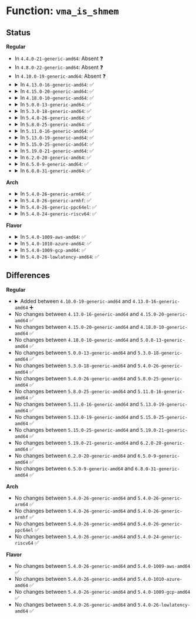 # Function: <code>vma_is_shmem</code>

## Status
<b>Regular</b>
<ul>
<li>
In <code>4.4.0-21-generic-amd64</code>: Absent ❓
</li>
<li>
In <code>4.8.0-22-generic-amd64</code>: Absent ❓
</li>
<li>
In <code>4.10.0-19-generic-amd64</code>: Absent ❓
</li>
<li>
<details>
<summary>In <code>4.13.0-16-generic-amd64</code>: ✅</summary>

```c
bool vma_is_shmem(struct vm_area_struct * vma)
```

```json
{
  "name": "vma_is_shmem",
  "collision_type": "Unique Global",
  "inline_type": "No",
  "funcs": [
    {
      "addr": 18446744071580795168,
      "name": "vma_is_shmem",
      "external": true,
      "loc": "mm/shmem.c:204",
      "file": "mm/shmem.c",
      "inline": "seen, unknown",
      "caller_inline": [],
      "caller_func": [
        "mm/userfaultfd.c:mfill_zeropage",
        "mm/userfaultfd.c:mcopy_atomic",
        "fs/userfaultfd.c:userfaultfd_ioctl",
        "fs/userfaultfd.c:userfaultfd_ioctl",
        "fs/userfaultfd.c:userfaultfd_ioctl",
        "fs/userfaultfd.c:userfaultfd_ioctl",
        "fs/userfaultfd.c:userfaultfd_ioctl"
      ]
    }
  ],
  "symbols": [
    {
      "addr": 18446744071580795168,
      "name": "vma_is_shmem",
      "section": ".text",
      "bind": "STB_GLOBAL",
      "size": 25
    }
  ]
}
```
</details>
</li>
<li>
<details>
<summary>In <code>4.15.0-20-generic-amd64</code>: ✅</summary>

```c
bool vma_is_shmem(struct vm_area_struct * vma)
```

```json
{
  "name": "vma_is_shmem",
  "collision_type": "Unique Global",
  "inline_type": "No",
  "funcs": [
    {
      "addr": 18446744071580884992,
      "name": "vma_is_shmem",
      "external": true,
      "loc": "mm/shmem.c:237",
      "file": "mm/shmem.c",
      "inline": "seen, unknown",
      "caller_inline": [],
      "caller_func": [
        "mm/userfaultfd.c:mfill_zeropage",
        "mm/userfaultfd.c:mcopy_atomic",
        "fs/userfaultfd.c:userfaultfd_ioctl",
        "fs/userfaultfd.c:userfaultfd_ioctl",
        "fs/userfaultfd.c:userfaultfd_ioctl",
        "fs/userfaultfd.c:userfaultfd_ioctl"
      ]
    }
  ],
  "symbols": [
    {
      "addr": 18446744071580884992,
      "name": "vma_is_shmem",
      "section": ".text",
      "bind": "STB_GLOBAL",
      "size": 25
    }
  ]
}
```
</details>
</li>
<li>
<details>
<summary>In <code>4.18.0-10-generic-amd64</code>: ✅</summary>

```c
bool vma_is_shmem(struct vm_area_struct * vma)
```

```json
{
  "name": "vma_is_shmem",
  "collision_type": "Unique Global",
  "inline_type": "No",
  "funcs": [
    {
      "addr": 18446744071581021344,
      "name": "vma_is_shmem",
      "external": true,
      "loc": "mm/shmem.c:237",
      "file": "mm/shmem.c",
      "inline": "seen, unknown",
      "caller_inline": [],
      "caller_func": [
        "mm/userfaultfd.c:mfill_zeropage",
        "mm/userfaultfd.c:mcopy_atomic",
        "fs/userfaultfd.c:userfaultfd_ioctl",
        "fs/userfaultfd.c:userfaultfd_ioctl",
        "fs/userfaultfd.c:userfaultfd_ioctl",
        "fs/userfaultfd.c:userfaultfd_ioctl"
      ]
    }
  ],
  "symbols": [
    {
      "addr": 18446744071581021344,
      "name": "vma_is_shmem",
      "section": ".text",
      "bind": "STB_GLOBAL",
      "size": 25
    }
  ]
}
```
</details>
</li>
<li>
<details>
<summary>In <code>5.0.0-13-generic-amd64</code>: ✅</summary>

```c
bool vma_is_shmem(struct vm_area_struct * vma)
```

```json
{
  "name": "vma_is_shmem",
  "collision_type": "Unique Global",
  "inline_type": "No",
  "funcs": [
    {
      "addr": 18446744071581098960,
      "name": "vma_is_shmem",
      "external": true,
      "loc": "mm/shmem.c:239",
      "file": "mm/shmem.c",
      "inline": "seen, unknown",
      "caller_inline": [],
      "caller_func": [
        "mm/huge_memory.c:transparent_hugepage_enabled",
        "mm/userfaultfd.c:mfill_zeropage",
        "mm/userfaultfd.c:mcopy_atomic",
        "fs/userfaultfd.c:userfaultfd_ioctl",
        "fs/userfaultfd.c:userfaultfd_ioctl",
        "fs/userfaultfd.c:userfaultfd_ioctl",
        "fs/userfaultfd.c:userfaultfd_ioctl"
      ]
    }
  ],
  "symbols": [
    {
      "addr": 18446744071581098960,
      "name": "vma_is_shmem",
      "section": ".text",
      "bind": "STB_GLOBAL",
      "size": 25
    }
  ]
}
```
</details>
</li>
<li>
<details>
<summary>In <code>5.3.0-18-generic-amd64</code>: ✅</summary>

```c
bool vma_is_shmem(struct vm_area_struct * vma)
```

```json
{
  "name": "vma_is_shmem",
  "collision_type": "Unique Global",
  "inline_type": "No",
  "funcs": [
    {
      "addr": 18446744071581164192,
      "name": "vma_is_shmem",
      "external": true,
      "loc": "mm/shmem.c:244",
      "file": "mm/shmem.c",
      "inline": "seen, unknown",
      "caller_inline": [],
      "caller_func": [
        "mm/huge_memory.c:transparent_hugepage_enabled",
        "mm/userfaultfd.c:mfill_zeropage",
        "mm/userfaultfd.c:mcopy_atomic",
        "fs/userfaultfd.c:userfaultfd_register",
        "fs/userfaultfd.c:userfaultfd_register"
      ]
    }
  ],
  "symbols": [
    {
      "addr": 18446744071581164192,
      "name": "vma_is_shmem",
      "section": ".text",
      "bind": "STB_GLOBAL",
      "size": 25
    }
  ]
}
```
</details>
</li>
<li>
<details>
<summary>In <code>5.4.0-26-generic-amd64</code>: ✅</summary>

```c
bool vma_is_shmem(struct vm_area_struct * vma)
```

```json
{
  "name": "vma_is_shmem",
  "collision_type": "Unique Global",
  "inline_type": "No",
  "funcs": [
    {
      "addr": 18446744071581222112,
      "name": "vma_is_shmem",
      "external": true,
      "loc": "mm/shmem.c:259",
      "file": "mm/shmem.c",
      "inline": "seen, unknown",
      "caller_inline": [],
      "caller_func": [
        "mm/huge_memory.c:transparent_hugepage_enabled",
        "mm/userfaultfd.c:mfill_zeropage",
        "mm/userfaultfd.c:mcopy_atomic",
        "fs/userfaultfd.c:userfaultfd_register",
        "fs/userfaultfd.c:userfaultfd_register"
      ]
    }
  ],
  "symbols": [
    {
      "addr": 18446744071581222112,
      "name": "vma_is_shmem",
      "section": ".text",
      "bind": "STB_GLOBAL",
      "size": 25
    }
  ]
}
```
</details>
</li>
<li>
<details>
<summary>In <code>5.8.0-25-generic-amd64</code>: ✅</summary>

```c
bool vma_is_shmem(struct vm_area_struct * vma)
```

```json
{
  "name": "vma_is_shmem",
  "collision_type": "Unique Global",
  "inline_type": "No",
  "funcs": [
    {
      "addr": 18446744071581409632,
      "name": "vma_is_shmem",
      "external": true,
      "loc": "mm/shmem.c:258",
      "file": "mm/shmem.c",
      "inline": "seen, unknown",
      "caller_inline": [],
      "caller_func": [
        "mm/huge_memory.c:transparent_hugepage_enabled",
        "mm/userfaultfd.c:mfill_zeropage",
        "mm/userfaultfd.c:mcopy_atomic",
        "fs/userfaultfd.c:userfaultfd_register",
        "fs/userfaultfd.c:userfaultfd_register"
      ]
    }
  ],
  "symbols": [
    {
      "addr": 18446744071581409632,
      "name": "vma_is_shmem",
      "section": ".text",
      "bind": "STB_GLOBAL",
      "size": 25
    }
  ]
}
```
</details>
</li>
<li>
<details>
<summary>In <code>5.11.0-16-generic-amd64</code>: ✅</summary>

```c
bool vma_is_shmem(struct vm_area_struct * vma)
```

```json
{
  "name": "vma_is_shmem",
  "collision_type": "Unique Global",
  "inline_type": "No",
  "funcs": [
    {
      "addr": 18446744071581451792,
      "name": "vma_is_shmem",
      "external": true,
      "loc": "mm/shmem.c:257",
      "file": "mm/shmem.c",
      "inline": "seen, unknown",
      "caller_inline": [],
      "caller_func": [
        "mm/migrate.c:migrate_misplaced_transhuge_page",
        "mm/migrate.c:migrate_misplaced_page",
        "mm/huge_memory.c:transparent_hugepage_enabled",
        "mm/userfaultfd.c:mfill_zeropage",
        "mm/userfaultfd.c:mcopy_atomic",
        "fs/userfaultfd.c:userfaultfd_register",
        "fs/userfaultfd.c:userfaultfd_register"
      ]
    }
  ],
  "symbols": [
    {
      "addr": 18446744071581451792,
      "name": "vma_is_shmem",
      "section": ".text",
      "bind": "STB_GLOBAL",
      "size": 25
    }
  ]
}
```
</details>
</li>
<li>
<details>
<summary>In <code>5.13.0-19-generic-amd64</code>: ✅</summary>

```c
bool vma_is_shmem(struct vm_area_struct * vma)
```

```json
{
  "name": "vma_is_shmem",
  "collision_type": "Unique Global",
  "inline_type": "No",
  "funcs": [
    {
      "addr": 18446744071581472736,
      "name": "vma_is_shmem",
      "external": true,
      "loc": "mm/shmem.c:257",
      "file": "mm/shmem.c",
      "inline": "seen, unknown",
      "caller_inline": [],
      "caller_func": [
        "mm/huge_memory.c:transparent_hugepage_active",
        "mm/userfaultfd.c:mcopy_continue",
        "mm/userfaultfd.c:mfill_zeropage",
        "mm/userfaultfd.c:mcopy_atomic",
        "fs/userfaultfd.c:userfaultfd_register",
        "fs/userfaultfd.c:userfaultfd_register",
        "fs/userfaultfd.c:userfaultfd_register",
        "fs/userfaultfd.c:userfaultfd_register"
      ]
    }
  ],
  "symbols": [
    {
      "addr": 18446744071581472736,
      "name": "vma_is_shmem",
      "section": ".text",
      "bind": "STB_GLOBAL",
      "size": 25
    }
  ]
}
```
</details>
</li>
<li>
<details>
<summary>In <code>5.15.0-25-generic-amd64</code>: ✅</summary>

```c
bool vma_is_shmem(struct vm_area_struct * vma)
```

```json
{
  "name": "vma_is_shmem",
  "collision_type": "Unique Global",
  "inline_type": "No",
  "funcs": [
    {
      "addr": 18446744071581715920,
      "name": "vma_is_shmem",
      "external": true,
      "loc": "mm/shmem.c:253",
      "file": "mm/shmem.c",
      "inline": "seen, unknown",
      "caller_inline": [],
      "caller_func": [
        "mm/huge_memory.c:transparent_hugepage_active",
        "mm/userfaultfd.c:mcopy_continue",
        "mm/userfaultfd.c:mcopy_continue",
        "mm/userfaultfd.c:mfill_zeropage",
        "mm/userfaultfd.c:mfill_zeropage",
        "mm/userfaultfd.c:mcopy_atomic",
        "mm/userfaultfd.c:mcopy_atomic",
        "mm/userfaultfd.c:mcopy_atomic",
        "mm/userfaultfd.c:mfill_atomic_install_pte",
        "fs/userfaultfd.c:userfaultfd_register",
        "fs/userfaultfd.c:userfaultfd_register",
        "fs/userfaultfd.c:userfaultfd_register",
        "fs/userfaultfd.c:userfaultfd_register",
        "fs/userfaultfd.c:userfaultfd_register",
        "fs/userfaultfd.c:userfaultfd_register",
        "fs/io_uring.c:io_sqe_buffer_register"
      ]
    }
  ],
  "symbols": [
    {
      "addr": 18446744071581715920,
      "name": "vma_is_shmem",
      "section": ".text",
      "bind": "STB_GLOBAL",
      "size": 25
    }
  ]
}
```
</details>
</li>
<li>
<details>
<summary>In <code>5.19.0-21-generic-amd64</code>: ✅</summary>

```c
bool vma_is_shmem(struct vm_area_struct * vma)
```

```json
{
  "name": "vma_is_shmem",
  "collision_type": "Unique Global",
  "inline_type": "No",
  "funcs": [
    {
      "addr": 18446744071582105488,
      "name": "vma_is_shmem",
      "external": true,
      "loc": "mm/shmem.c:251",
      "file": "mm/shmem.c",
      "inline": "seen, unknown",
      "caller_inline": [],
      "caller_func": [
        "mm/huge_memory.c:transparent_hugepage_active",
        "mm/userfaultfd.c:mwriteprotect_range",
        "mm/userfaultfd.c:mcopy_continue",
        "mm/userfaultfd.c:mcopy_continue",
        "mm/userfaultfd.c:mfill_zeropage",
        "mm/userfaultfd.c:mfill_zeropage",
        "mm/userfaultfd.c:mcopy_atomic",
        "mm/userfaultfd.c:mcopy_atomic",
        "mm/userfaultfd.c:mfill_atomic_install_pte",
        "fs/userfaultfd.c:userfaultfd_register",
        "fs/userfaultfd.c:userfaultfd_register",
        "io_uring/io_uring.c:io_pin_pages"
      ]
    }
  ],
  "symbols": [
    {
      "addr": 18446744071582105488,
      "name": "vma_is_shmem",
      "section": ".text",
      "bind": "STB_GLOBAL",
      "size": 31
    }
  ]
}
```
</details>
</li>
<li>
<details>
<summary>In <code>6.2.0-20-generic-amd64</code>: ✅</summary>

```c
bool vma_is_shmem(struct vm_area_struct * vma)
```

```json
{
  "name": "vma_is_shmem",
  "collision_type": "Unique Global",
  "inline_type": "No",
  "funcs": [
    {
      "addr": 18446744071582579472,
      "name": "vma_is_shmem",
      "external": true,
      "loc": "mm/shmem.c:248",
      "file": "mm/shmem.c",
      "inline": "seen, unknown",
      "caller_inline": [],
      "caller_func": [
        "mm/userfaultfd.c:mwriteprotect_range",
        "mm/userfaultfd.c:mwriteprotect_range",
        "mm/userfaultfd.c:mcopy_continue",
        "mm/userfaultfd.c:mcopy_continue",
        "mm/userfaultfd.c:mfill_zeropage",
        "mm/userfaultfd.c:mfill_zeropage",
        "mm/userfaultfd.c:mcopy_atomic",
        "mm/userfaultfd.c:mcopy_atomic",
        "mm/userfaultfd.c:mfill_atomic_install_pte",
        "fs/userfaultfd.c:userfaultfd_register",
        "fs/userfaultfd.c:userfaultfd_register",
        "fs/userfaultfd.c:userfaultfd_register",
        "fs/userfaultfd.c:userfaultfd_register",
        "io_uring/rsrc.c:io_pin_pages"
      ]
    }
  ],
  "symbols": [
    {
      "addr": 18446744071582579472,
      "name": "vma_is_shmem",
      "section": ".text",
      "bind": "STB_GLOBAL",
      "size": 45
    }
  ]
}
```
</details>
</li>
<li>
<details>
<summary>In <code>6.5.0-9-generic-amd64</code>: ✅</summary>

```c
bool vma_is_shmem(struct vm_area_struct * vma)
```

```json
{
  "name": "vma_is_shmem",
  "collision_type": "Unique Global",
  "inline_type": "No",
  "funcs": [
    {
      "addr": 18446744071582786672,
      "name": "vma_is_shmem",
      "external": true,
      "loc": "mm/shmem.c:249",
      "file": "mm/shmem.c",
      "inline": "seen, unknown",
      "caller_inline": [],
      "caller_func": [
        "mm/userfaultfd.c:mfill_atomic_continue",
        "mm/userfaultfd.c:mfill_atomic_continue",
        "mm/userfaultfd.c:mfill_atomic_zeropage",
        "mm/userfaultfd.c:mfill_atomic_zeropage",
        "mm/userfaultfd.c:mfill_atomic_copy",
        "mm/userfaultfd.c:mfill_atomic_copy",
        "mm/userfaultfd.c:mfill_atomic_install_pte",
        "fs/userfaultfd.c:userfaultfd_register",
        "fs/userfaultfd.c:userfaultfd_register",
        "fs/userfaultfd.c:userfaultfd_register",
        "fs/userfaultfd.c:userfaultfd_register"
      ]
    }
  ],
  "symbols": [
    {
      "addr": 18446744071582786672,
      "name": "vma_is_shmem",
      "section": ".text",
      "bind": "STB_GLOBAL",
      "size": 45
    }
  ]
}
```
</details>
</li>
<li>
<details>
<summary>In <code>6.8.0-31-generic-amd64</code>: ✅</summary>

```c
bool vma_is_shmem(struct vm_area_struct * vma)
```

```json
{
  "name": "vma_is_shmem",
  "collision_type": "Unique Global",
  "inline_type": "No",
  "funcs": [
    {
      "addr": 18446744071582962160,
      "name": "vma_is_shmem",
      "external": true,
      "loc": "mm/shmem.c:271",
      "file": "mm/shmem.c",
      "inline": "seen, unknown",
      "caller_inline": [],
      "caller_func": [
        "mm/userfaultfd.c:mfill_atomic_poison",
        "mm/userfaultfd.c:mfill_atomic_poison",
        "mm/userfaultfd.c:mfill_atomic_continue",
        "mm/userfaultfd.c:mfill_atomic_continue",
        "mm/userfaultfd.c:mfill_atomic_zeropage",
        "mm/userfaultfd.c:mfill_atomic_zeropage",
        "mm/userfaultfd.c:mfill_atomic_copy",
        "mm/userfaultfd.c:mfill_atomic_copy",
        "fs/userfaultfd.c:userfaultfd_unregister",
        "fs/userfaultfd.c:userfaultfd_unregister",
        "fs/userfaultfd.c:userfaultfd_unregister",
        "fs/userfaultfd.c:userfaultfd_unregister",
        "fs/userfaultfd.c:userfaultfd_register",
        "fs/userfaultfd.c:userfaultfd_register",
        "fs/userfaultfd.c:userfaultfd_register",
        "fs/userfaultfd.c:userfaultfd_register"
      ]
    }
  ],
  "symbols": [
    {
      "addr": 18446744071582962160,
      "name": "vma_is_shmem",
      "section": ".text",
      "bind": "STB_GLOBAL",
      "size": 45
    }
  ]
}
```
</details>
</li>
</ul>
<b>Arch</b>
<ul>
<li>
<details>
<summary>In <code>5.4.0-26-generic-arm64</code>: ✅</summary>

```c
bool vma_is_shmem(struct vm_area_struct * vma)
```

```json
{
  "name": "vma_is_shmem",
  "collision_type": "Unique Global",
  "inline_type": "No",
  "funcs": [
    {
      "addr": 18446603336492607784,
      "name": "vma_is_shmem",
      "external": true,
      "loc": "mm/shmem.c:259",
      "file": "mm/shmem.c",
      "inline": "seen, unknown",
      "caller_inline": [],
      "caller_func": [
        "mm/huge_memory.c:transparent_hugepage_enabled",
        "mm/userfaultfd.c:mfill_zeropage",
        "mm/userfaultfd.c:mcopy_atomic",
        "fs/userfaultfd.c:userfaultfd_register",
        "fs/userfaultfd.c:userfaultfd_register"
      ]
    }
  ],
  "symbols": [
    {
      "addr": 18446603336492607784,
      "name": "vma_is_shmem",
      "section": ".text",
      "bind": "STB_GLOBAL",
      "size": 60
    }
  ]
}
```
</details>
</li>
<li>
<details>
<summary>In <code>5.4.0-26-generic-armhf</code>: ✅</summary>

```c
bool vma_is_shmem(struct vm_area_struct * vma)
```

```json
{
  "name": "vma_is_shmem",
  "collision_type": "Unique Global",
  "inline_type": "No",
  "funcs": [
    {
      "addr": 3226462420,
      "name": "vma_is_shmem",
      "external": true,
      "loc": "mm/shmem.c:259",
      "file": "mm/shmem.c",
      "inline": "seen, unknown",
      "caller_inline": [],
      "caller_func": [
        "mm/userfaultfd.c:mfill_zeropage",
        "mm/userfaultfd.c:mcopy_atomic",
        "fs/userfaultfd.c:userfaultfd_unregister",
        "fs/userfaultfd.c:userfaultfd_unregister",
        "fs/userfaultfd.c:userfaultfd_register",
        "fs/userfaultfd.c:userfaultfd_register"
      ]
    }
  ],
  "symbols": [
    {
      "addr": 3226462420,
      "name": "vma_is_shmem",
      "section": ".text",
      "bind": "STB_GLOBAL",
      "size": 48
    }
  ]
}
```
</details>
</li>
<li>
<details>
<summary>In <code>5.4.0-26-generic-ppc64el</code>: ✅</summary>

```c
bool vma_is_shmem(struct vm_area_struct * vma)
```

```json
{
  "name": "vma_is_shmem",
  "collision_type": "Unique Global",
  "inline_type": "No",
  "funcs": [
    {
      "addr": 13835058055285926256,
      "name": "vma_is_shmem",
      "external": true,
      "loc": "mm/shmem.c:259",
      "file": "mm/shmem.c",
      "inline": "seen, unknown",
      "caller_inline": [],
      "caller_func": [
        "mm/huge_memory.c:transparent_hugepage_enabled",
        "mm/userfaultfd.c:mfill_zeropage",
        "mm/userfaultfd.c:mcopy_atomic",
        "fs/userfaultfd.c:userfaultfd_unregister",
        "fs/userfaultfd.c:userfaultfd_unregister",
        "fs/userfaultfd.c:userfaultfd_register",
        "fs/userfaultfd.c:userfaultfd_register"
      ]
    }
  ],
  "symbols": [
    {
      "addr": 13835058055285926256,
      "name": "vma_is_shmem",
      "section": ".text",
      "bind": "STB_GLOBAL",
      "size": 44
    }
  ]
}
```
</details>
</li>
<li>
<details>
<summary>In <code>5.4.0-24-generic-riscv64</code>: ✅</summary>

```c
bool vma_is_shmem(struct vm_area_struct * vma)
```

```json
{
  "name": "vma_is_shmem",
  "collision_type": "Unique Global",
  "inline_type": "No",
  "funcs": [
    {
      "addr": 18446743936272637498,
      "name": "vma_is_shmem",
      "external": true,
      "loc": "mm/shmem.c:259",
      "file": "mm/shmem.c",
      "inline": "seen, unknown",
      "caller_inline": [],
      "caller_func": [
        "mm/userfaultfd.c:mfill_zeropage",
        "mm/userfaultfd.c:mcopy_atomic",
        "fs/userfaultfd.c:userfaultfd_unregister",
        "fs/userfaultfd.c:userfaultfd_unregister",
        "fs/userfaultfd.c:userfaultfd_register",
        "fs/userfaultfd.c:userfaultfd_register"
      ]
    }
  ],
  "symbols": [
    {
      "addr": 18446743936272637498,
      "name": "vma_is_shmem",
      "section": ".text",
      "bind": "STB_GLOBAL",
      "size": 48
    }
  ]
}
```
</details>
</li>
</ul>
<b>Flavor</b>
<ul>
<li>
<details>
<summary>In <code>5.4.0-1009-aws-amd64</code>: ✅</summary>

```c
bool vma_is_shmem(struct vm_area_struct * vma)
```

```json
{
  "name": "vma_is_shmem",
  "collision_type": "Unique Global",
  "inline_type": "No",
  "funcs": [
    {
      "addr": 18446744071581190960,
      "name": "vma_is_shmem",
      "external": true,
      "loc": "mm/shmem.c:259",
      "file": "mm/shmem.c",
      "inline": "seen, unknown",
      "caller_inline": [],
      "caller_func": [
        "mm/huge_memory.c:transparent_hugepage_enabled",
        "mm/userfaultfd.c:mfill_zeropage",
        "mm/userfaultfd.c:mcopy_atomic",
        "fs/userfaultfd.c:userfaultfd_register",
        "fs/userfaultfd.c:userfaultfd_register"
      ]
    }
  ],
  "symbols": [
    {
      "addr": 18446744071581190960,
      "name": "vma_is_shmem",
      "section": ".text",
      "bind": "STB_GLOBAL",
      "size": 25
    }
  ]
}
```
</details>
</li>
<li>
<details>
<summary>In <code>5.4.0-1010-azure-amd64</code>: ✅</summary>

```c
bool vma_is_shmem(struct vm_area_struct * vma)
```

```json
{
  "name": "vma_is_shmem",
  "collision_type": "Unique Global",
  "inline_type": "No",
  "funcs": [
    {
      "addr": 18446744071581137712,
      "name": "vma_is_shmem",
      "external": true,
      "loc": "mm/shmem.c:259",
      "file": "mm/shmem.c",
      "inline": "seen, unknown",
      "caller_inline": [],
      "caller_func": [
        "mm/huge_memory.c:transparent_hugepage_enabled",
        "mm/userfaultfd.c:mfill_zeropage",
        "mm/userfaultfd.c:mcopy_atomic",
        "fs/userfaultfd.c:userfaultfd_register",
        "fs/userfaultfd.c:userfaultfd_register"
      ]
    }
  ],
  "symbols": [
    {
      "addr": 18446744071581137712,
      "name": "vma_is_shmem",
      "section": ".text",
      "bind": "STB_GLOBAL",
      "size": 25
    }
  ]
}
```
</details>
</li>
<li>
<details>
<summary>In <code>5.4.0-1009-gcp-amd64</code>: ✅</summary>

```c
bool vma_is_shmem(struct vm_area_struct * vma)
```

```json
{
  "name": "vma_is_shmem",
  "collision_type": "Unique Global",
  "inline_type": "No",
  "funcs": [
    {
      "addr": 18446744071581182160,
      "name": "vma_is_shmem",
      "external": true,
      "loc": "mm/shmem.c:259",
      "file": "mm/shmem.c",
      "inline": "seen, unknown",
      "caller_inline": [],
      "caller_func": [
        "mm/huge_memory.c:transparent_hugepage_enabled",
        "mm/userfaultfd.c:mfill_zeropage",
        "mm/userfaultfd.c:mcopy_atomic",
        "fs/userfaultfd.c:userfaultfd_register",
        "fs/userfaultfd.c:userfaultfd_register"
      ]
    }
  ],
  "symbols": [
    {
      "addr": 18446744071581182160,
      "name": "vma_is_shmem",
      "section": ".text",
      "bind": "STB_GLOBAL",
      "size": 25
    }
  ]
}
```
</details>
</li>
<li>
<details>
<summary>In <code>5.4.0-26-lowlatency-amd64</code>: ✅</summary>

```c
bool vma_is_shmem(struct vm_area_struct * vma)
```

```json
{
  "name": "vma_is_shmem",
  "collision_type": "Unique Global",
  "inline_type": "No",
  "funcs": [
    {
      "addr": 18446744071581245392,
      "name": "vma_is_shmem",
      "external": true,
      "loc": "mm/shmem.c:259",
      "file": "mm/shmem.c",
      "inline": "seen, unknown",
      "caller_inline": [],
      "caller_func": [
        "mm/huge_memory.c:transparent_hugepage_enabled",
        "mm/userfaultfd.c:mfill_zeropage",
        "mm/userfaultfd.c:mcopy_atomic",
        "fs/userfaultfd.c:userfaultfd_register",
        "fs/userfaultfd.c:userfaultfd_register"
      ]
    }
  ],
  "symbols": [
    {
      "addr": 18446744071581245392,
      "name": "vma_is_shmem",
      "section": ".text",
      "bind": "STB_GLOBAL",
      "size": 25
    }
  ]
}
```
</details>
</li>
</ul>

## Differences
<b>Regular</b>
<ul>
<li>
<details>
<summary>Added between <code>4.10.0-19-generic-amd64</code> and <code>4.13.0-16-generic-amd64</code> ➕</summary>

```c
bool vma_is_shmem(struct vm_area_struct * vma)
```
</details>
</li>
<li>
No changes between <code>4.13.0-16-generic-amd64</code> and <code>4.15.0-20-generic-amd64</code> ✅
</li>
<li>
No changes between <code>4.15.0-20-generic-amd64</code> and <code>4.18.0-10-generic-amd64</code> ✅
</li>
<li>
No changes between <code>4.18.0-10-generic-amd64</code> and <code>5.0.0-13-generic-amd64</code> ✅
</li>
<li>
No changes between <code>5.0.0-13-generic-amd64</code> and <code>5.3.0-18-generic-amd64</code> ✅
</li>
<li>
No changes between <code>5.3.0-18-generic-amd64</code> and <code>5.4.0-26-generic-amd64</code> ✅
</li>
<li>
No changes between <code>5.4.0-26-generic-amd64</code> and <code>5.8.0-25-generic-amd64</code> ✅
</li>
<li>
No changes between <code>5.8.0-25-generic-amd64</code> and <code>5.11.0-16-generic-amd64</code> ✅
</li>
<li>
No changes between <code>5.11.0-16-generic-amd64</code> and <code>5.13.0-19-generic-amd64</code> ✅
</li>
<li>
No changes between <code>5.13.0-19-generic-amd64</code> and <code>5.15.0-25-generic-amd64</code> ✅
</li>
<li>
No changes between <code>5.15.0-25-generic-amd64</code> and <code>5.19.0-21-generic-amd64</code> ✅
</li>
<li>
No changes between <code>5.19.0-21-generic-amd64</code> and <code>6.2.0-20-generic-amd64</code> ✅
</li>
<li>
No changes between <code>6.2.0-20-generic-amd64</code> and <code>6.5.0-9-generic-amd64</code> ✅
</li>
<li>
No changes between <code>6.5.0-9-generic-amd64</code> and <code>6.8.0-31-generic-amd64</code> ✅
</li>
</ul>
<b>Arch</b>
<ul>
<li>
No changes between <code>5.4.0-26-generic-amd64</code> and <code>5.4.0-26-generic-arm64</code> ✅
</li>
<li>
No changes between <code>5.4.0-26-generic-amd64</code> and <code>5.4.0-26-generic-armhf</code> ✅
</li>
<li>
No changes between <code>5.4.0-26-generic-amd64</code> and <code>5.4.0-26-generic-ppc64el</code> ✅
</li>
<li>
No changes between <code>5.4.0-26-generic-amd64</code> and <code>5.4.0-24-generic-riscv64</code> ✅
</li>
</ul>
<b>Flavor</b>
<ul>
<li>
No changes between <code>5.4.0-26-generic-amd64</code> and <code>5.4.0-1009-aws-amd64</code> ✅
</li>
<li>
No changes between <code>5.4.0-26-generic-amd64</code> and <code>5.4.0-1010-azure-amd64</code> ✅
</li>
<li>
No changes between <code>5.4.0-26-generic-amd64</code> and <code>5.4.0-1009-gcp-amd64</code> ✅
</li>
<li>
No changes between <code>5.4.0-26-generic-amd64</code> and <code>5.4.0-26-lowlatency-amd64</code> ✅
</li>
</ul>

